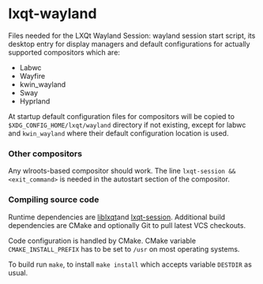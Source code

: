# lxqt-wayland
Files needed for the LXQt Wayland Session: wayland session start script, its desktop entry for
display managers and default configurations for actually supported compositors which are:

* Labwc
* Wayfire
* kwin_wayland
* Sway
* Hyprland

At startup default configuration files for compositors will be copied to `$XDG_CONFIG_HOME/lxqt/wayland` directory
if not existing, except for labwc and `kwin_wayland` where their default configuration location is used.

### Other compositors

Any wlroots-based compositor should work. The line `lxqt-session && <exit_command>` is needed in the autostart section of the compositor.

### Compiling source code

Runtime dependencies are [liblxqt](https://github.com/lxqt/liblxqt)and [lxqt-session](https://github.com/lxqt/lxqt-session).
Additional build dependencies are CMake and optionally Git to pull latest VCS checkouts.

Code configuration is handled by CMake. CMake variable `CMAKE_INSTALL_PREFIX` has to be set
to `/usr` on most operating systems.  

To build run `make`, to install `make install` which accepts variable `DESTDIR` as usual.



